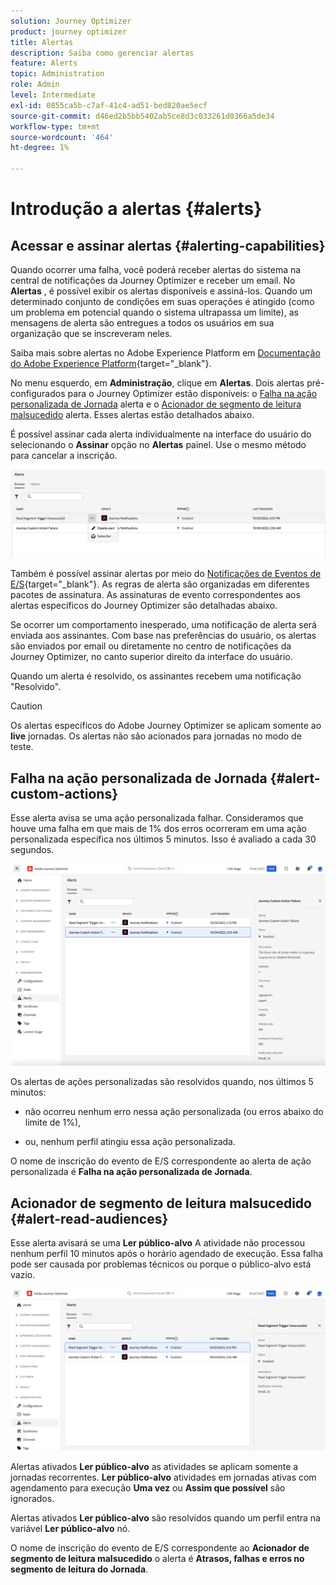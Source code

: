 ```yaml
---
solution: Journey Optimizer
product: journey optimizer
title: Alertas
description: Saiba como gerenciar alertas
feature: Alerts
topic: Administration
role: Admin
level: Intermediate
exl-id: 0855ca5b-c7af-41c4-ad51-bed820ae5ecf
source-git-commit: d46ed2b5bb5402ab5ce8d3c033261d0366a5de34
workflow-type: tm+mt
source-wordcount: '464'
ht-degree: 1%

---
```


# Introdução a alertas {#alerts}

## Acessar e assinar alertas {#alerting-capabilities}

Quando ocorrer uma falha, você poderá receber alertas do sistema na central de notificações da Journey Optimizer e receber um email. No **Alertas** , é possível exibir os alertas disponíveis e assiná-los. Quando um determinado conjunto de condições em suas operações é atingido (como um problema em potencial quando o sistema ultrapassa um limite), as mensagens de alerta são entregues a todos os usuários em sua organização que se inscreveram neles.

<!--These messages can repeat over a pre-defined time interval until the alert has been resolved.-->

Saiba mais sobre alertas no Adobe Experience Platform em [Documentação do Adobe Experience Platform](https://experienceleague.adobe.com/docs/experience-platform/observability/alerts/overview.html?lang=pt-BR){target="_blank"}.

No menu esquerdo, em **Administração**, clique em **Alertas**. Dois alertas pré-configurados para o Journey Optimizer estão disponíveis: o [Falha na ação personalizada de Jornada](#alert-custom-actions) alerta e o [Acionador de segmento de leitura malsucedido](#alert-read-audiences) alerta. Esses alertas estão detalhados abaixo.

É possível assinar cada alerta individualmente na interface do usuário do selecionando o **Assinar** opção no **Alertas** painel. Use o mesmo método para cancelar a inscrição.

![](assets/alert-subscribe.png)

Também é possível assinar alertas por meio do [Notificações de Eventos de E/S](https://experienceleague.adobe.com/docs/experience-platform/observability/alerts/subscribe.html){target="_blank"}. As regras de alerta são organizadas em diferentes pacotes de assinatura. As assinaturas de evento correspondentes aos alertas específicos do Journey Optimizer são detalhadas abaixo.

Se ocorrer um comportamento inesperado, uma notificação de alerta será enviada aos assinantes. Com base nas preferências do usuário, os alertas são enviados por email ou diretamente no centro de notificações da Journey Optimizer, no canto superior direito da interface do usuário.

Quando um alerta é resolvido, os assinantes recebem uma notificação &quot;Resolvido&quot;.

>[!CAUTION]
>
>Os alertas específicos do Adobe Journey Optimizer se aplicam somente ao **live** jornadas. Os alertas não são acionados para jornadas no modo de teste.

## Falha na ação personalizada de Jornada {#alert-custom-actions}

Esse alerta avisa se uma ação personalizada falhar. Consideramos que houve uma falha em que mais de 1% dos erros ocorreram em uma ação personalizada específica nos últimos 5 minutos. Isso é avaliado a cada 30 segundos.

![](assets/alerts-custom-action.png)

Os alertas de ações personalizadas são resolvidos quando, nos últimos 5 minutos:

* não ocorreu nenhum erro nessa ação personalizada (ou erros abaixo do limite de 1%),

* ou, nenhum perfil atingiu essa ação personalizada.

O nome de inscrição do evento de E/S correspondente ao alerta de ação personalizada é **Falha na ação personalizada de Jornada**.

## Acionador de segmento de leitura malsucedido {#alert-read-audiences}

Esse alerta avisará se uma **Ler público-alvo** A atividade não processou nenhum perfil 10 minutos após o horário agendado de execução. Essa falha pode ser causada por problemas técnicos ou porque o público-alvo está vazio.

![](assets/alerts1.png)

Alertas ativados **Ler público-alvo** as atividades se aplicam somente a jornadas recorrentes. **Ler público-alvo** atividades em jornadas ativas com agendamento para execução **Uma vez** ou **Assim que possível** são ignorados.

Alertas ativados **Ler público-alvo** são resolvidos quando um perfil entra na variável **Ler público-alvo** nó.

O nome de inscrição do evento de E/S correspondente ao **Acionador de segmento de leitura malsucedido** o alerta é **Atrasos, falhas e erros no segmento de leitura do Jornada**.
